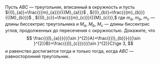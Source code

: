 Пусть $ABC$ — треугольник, вписанный в окружность  и пусть 
${{l}_{a}}=\frac{{{m}_{a}}}{{{M}_{a}}}$ , ${{l}_{b}}=\frac{{{m}_{b}}}{{{M}_{b}}}$ , ${{l}_{c}}=\frac{{{m}_{c}}}{{{M}_{c}}},$
где ${{m}_{a}}$, ${{m}_{b}}$, ${{m}_{c}}$ — длины биссектрис треугольника и ${{M}_{a}}$, ${{M}_{b}}$, ${{M}_{c}}$ — длины биссектрис углов, продолженных до пересечения с окружностью. Докажите, что
	 $$ \frac{{{l}_{a}}}{{{\sin }^{2}}A}+\frac{{{l}_{b}}}{{{\sin }^{2}}B}+\frac{{{l}_{c}}}{{{\sin }^{2}}C}\ge 3, $$ 
и равенство достигается тогда и только тогда, когда $ABC$ — равносторонний треугольник.